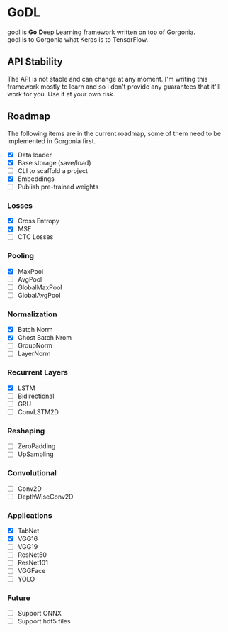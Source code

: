 # GoDL

godl is **Go** **D**eep **L**earning framework written on top of Gorgonia.  
godl is to Gorgonia what Keras is to TensorFlow.

## API Stability
The API is not stable and can change at any moment.
I'm writing this framework mostly to learn and so I don't provide any guarantees
that it'll work for you. Use it at your own risk.

## Roadmap

The following items are in the current roadmap, some of them need to be implemented in Gorgonia first.

- [x] Data loader  
- [x] Base storage (save/load)  
- [ ] CLI to scaffold a project  
- [x] Embeddings  
- [ ] Publish pre-trained weights

### Losses
- [x] Cross Entropy
- [x] MSE
- [ ] CTC Losses 

### Pooling
- [x] MaxPool
- [ ] AvgPool
- [ ] GlobalMaxPool
- [ ] GlobalAvgPool

### Normalization
- [x] Batch Norm
- [x] Ghost Batch Nrom
- [ ] GroupNorm  
- [ ] LayerNorm  

### Recurrent Layers
- [x] LSTM  
- [ ] Bidirectional  
- [ ] GRU
- [ ] ConvLSTM2D

### Reshaping
- [ ] ZeroPadding
- [ ] UpSampling

### Convolutional
- [ ] Conv2D
- [ ] DepthWiseConv2D

### Applications
- [x] TabNet  
- [x] VGG16  
- [ ] VGG19  
- [ ] ResNet50  
- [ ] ResNet101 
- [ ] VGGFace 
- [ ] YOLO  

### Future
- [ ] Support ONNX  
- [ ] Support hdf5 files  
